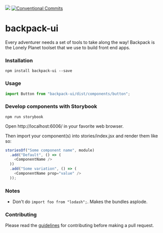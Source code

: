 ![](https://travis-ci.org/lonelyplanet/backpack-ui.svg?branch=master)
[![Conventional Commits](https://img.shields.io/badge/Conventional%20Commits-1.0.0-yellow.svg)](https://conventionalcommits.org)

# backpack-ui
Every adventurer needs a set of tools to take along the way! Backpack is the Lonely Planet toolset that we use to build front end
apps.

### Installation

```shell
npm install backpack-ui --save
```

### Usage

```js
import Button from "backpack-ui/dist/components/button";
```

### Develop components with Storybook

```shell
npm run storybook
```

Open http://localhost:6006/ in your favorite web browser.

Then import your component(s) into stories/index.jsx and render them like so:

```js
storiesOf("Some component name", module)
  .add("Default", () => (
    <ComponentName />
  ))
  .add("Some variation", () => (
    <ComponentName prop="value" />
  ));
```

### Notes
* Don't do `import foo from "lodash";`. Makes the bundles asplode.

### Contributing

Please read the [guidelines](https://github.com/lonelyplanet/backpack-ui/blob/master/CONTRIBUTING.md) for contributing before making a pull request.
